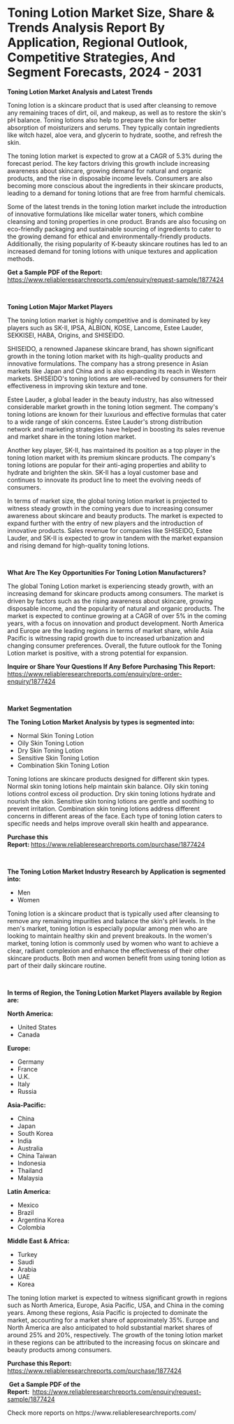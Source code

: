 <p><h1>Toning Lotion Market Size, Share & Trends Analysis Report By Application, Regional Outlook, Competitive Strategies, And Segment Forecasts, 2024 - 2031</h1></p><p><strong>Toning Lotion Market Analysis and Latest Trends</strong></p>
<p><p>Toning lotion is a skincare product that is used after cleansing to remove any remaining traces of dirt, oil, and makeup, as well as to restore the skin's pH balance. Toning lotions also help to prepare the skin for better absorption of moisturizers and serums. They typically contain ingredients like witch hazel, aloe vera, and glycerin to hydrate, soothe, and refresh the skin.</p><p>The toning lotion market is expected to grow at a CAGR of 5.3% during the forecast period. The key factors driving this growth include increasing awareness about skincare, growing demand for natural and organic products, and the rise in disposable income levels. Consumers are also becoming more conscious about the ingredients in their skincare products, leading to a demand for toning lotions that are free from harmful chemicals.</p><p>Some of the latest trends in the toning lotion market include the introduction of innovative formulations like micellar water toners, which combine cleansing and toning properties in one product. Brands are also focusing on eco-friendly packaging and sustainable sourcing of ingredients to cater to the growing demand for ethical and environmentally-friendly products. Additionally, the rising popularity of K-beauty skincare routines has led to an increased demand for toning lotions with unique textures and application methods.</p></p>
<p><strong>Get a Sample PDF of the Report:&nbsp;</strong> <a href="https://www.reliableresearchreports.com/enquiry/request-sample/1877424">https://www.reliableresearchreports.com/enquiry/request-sample/1877424</a></p>
<p>&nbsp;</p>
<p><strong>Toning Lotion Major Market Players</strong></p>
<p><p>The toning lotion market is highly competitive and is dominated by key players such as SK-II, IPSA, ALBION, KOSE, Lancome, Estee Lauder, SEKKISEI, HABA, Origins, and SHISEIDO. </p><p>SHISEIDO, a renowned Japanese skincare brand, has shown significant growth in the toning lotion market with its high-quality products and innovative formulations. The company has a strong presence in Asian markets like Japan and China and is also expanding its reach in Western markets. SHISEIDO's toning lotions are well-received by consumers for their effectiveness in improving skin texture and tone.</p><p>Estee Lauder, a global leader in the beauty industry, has also witnessed considerable market growth in the toning lotion segment. The company's toning lotions are known for their luxurious and effective formulas that cater to a wide range of skin concerns. Estee Lauder's strong distribution network and marketing strategies have helped in boosting its sales revenue and market share in the toning lotion market.</p><p>Another key player, SK-II, has maintained its position as a top player in the toning lotion market with its premium skincare products. The company's toning lotions are popular for their anti-aging properties and ability to hydrate and brighten the skin. SK-II has a loyal customer base and continues to innovate its product line to meet the evolving needs of consumers.</p><p>In terms of market size, the global toning lotion market is projected to witness steady growth in the coming years due to increasing consumer awareness about skincare and beauty products. The market is expected to expand further with the entry of new players and the introduction of innovative products. Sales revenue for companies like SHISEIDO, Estee Lauder, and SK-II is expected to grow in tandem with the market expansion and rising demand for high-quality toning lotions.</p></p>
<p>&nbsp;</p>
<p><strong>What Are The Key Opportunities For Toning Lotion Manufacturers?</strong></p>
<p><p>The global Toning Lotion market is experiencing steady growth, with an increasing demand for skincare products among consumers. The market is driven by factors such as the rising awareness about skincare, growing disposable income, and the popularity of natural and organic products. The market is expected to continue growing at a CAGR of over 5% in the coming years, with a focus on innovation and product development. North America and Europe are the leading regions in terms of market share, while Asia Pacific is witnessing rapid growth due to increased urbanization and changing consumer preferences. Overall, the future outlook for the Toning Lotion market is positive, with a strong potential for expansion.</p></p>
<p><strong>Inquire or Share Your Questions If Any Before Purchasing This Report:</strong> <a href="https://www.reliableresearchreports.com/enquiry/pre-order-enquiry/1877424">https://www.reliableresearchreports.com/enquiry/pre-order-enquiry/1877424</a></p>
<p>&nbsp;</p>
<p><strong>Market Segmentation</strong></p>
<p><strong>The Toning Lotion Market Analysis by types is segmented into:</strong></p>
<p><ul><li>Normal Skin Toning Lotion</li><li>Oily Skin Toning Lotion</li><li>Dry Skin Toning Lotion</li><li>Sensitive Skin Toning Lotion</li><li>Combination Skin Toning Lotion</li></ul></p>
<p><p>Toning lotions are skincare products designed for different skin types. Normal skin toning lotions help maintain skin balance. Oily skin toning lotions control excess oil production. Dry skin toning lotions hydrate and nourish the skin. Sensitive skin toning lotions are gentle and soothing to prevent irritation. Combination skin toning lotions address different concerns in different areas of the face. Each type of toning lotion caters to specific needs and helps improve overall skin health and appearance.</p></p>
<p><strong>Purchase this Report:&nbsp;</strong><a href="https://www.reliableresearchreports.com/purchase/1877424">https://www.reliableresearchreports.com/purchase/1877424</a></p>
<p>&nbsp;</p>
<p><strong>The Toning Lotion Market Industry Research by Application is segmented into:</strong></p>
<p><ul><li>Men</li><li>Women</li></ul></p>
<p><p>Toning lotion is a skincare product that is typically used after cleansing to remove any remaining impurities and balance the skin's pH levels. In the men's market, toning lotion is especially popular among men who are looking to maintain healthy skin and prevent breakouts. In the women's market, toning lotion is commonly used by women who want to achieve a clear, radiant complexion and enhance the effectiveness of their other skincare products. Both men and women benefit from using toning lotion as part of their daily skincare routine.</p></p>
<p>&nbsp;</p>
<p><strong>In terms of Region, the Toning Lotion Market Players available by Region are:</strong></p>
<p>
    <p> <strong> North America: </strong>
        <ul>
            <li>United States</li>
            <li>Canada</li>
        </ul>
        </p> 
    <p> <strong> Europe: </strong>
        <ul>
            <li>Germany</li>
            <li>France</li>
            <li>U.K.</li>
            <li>Italy</li>
            <li>Russia</li>
        </ul>
        </p> 
    <p> <strong> Asia-Pacific: </strong>
        <ul>
            <li>China</li>
            <li>Japan</li>
            <li>South Korea</li>
            <li>India</li>
            <li>Australia</li>
            <li>China Taiwan</li>
            <li>Indonesia</li>
            <li>Thailand</li>
            <li>Malaysia</li>
        </ul>
        </p> 
    <p> <strong> Latin America: </strong>
        <ul>
            <li>Mexico</li>
            <li>Brazil</li>
            <li>Argentina Korea</li>
            <li>Colombia</li>
        </ul>
        </p> 
    <p> <strong> Middle East & Africa: </strong>
        <ul>
            <li>Turkey</li>
            <li>Saudi</li>
            <li>Arabia</li>
            <li>UAE</li>
            <li>Korea</li>
        </ul>
    </p>
    </p>
<p><p>The toning lotion market is expected to witness significant growth in regions such as North America, Europe, Asia Pacific, USA, and China in the coming years. Among these regions, Asia Pacific is projected to dominate the market, accounting for a market share of approximately 35%. Europe and North America are also anticipated to hold substantial market shares of around 25% and 20%, respectively. The growth of the toning lotion market in these regions can be attributed to the increasing focus on skincare and beauty products among consumers.</p></p>
<p><strong>Purchase this Report: </strong><a href="https://www.reliableresearchreports.com/purchase/1877424">https://www.reliableresearchreports.com/purchase/1877424</a></p>
<p>&nbsp;<strong>Get a Sample PDF of the Report:&nbsp;&nbsp;</strong><a href="https://www.reliableresearchreports.com/enquiry/request-sample/1877424">https://www.reliableresearchreports.com/enquiry/request-sample/1877424</a></p>
<p><strong></strong></p>
<p>Check more reports on https://www.reliableresearchreports.com/</p>